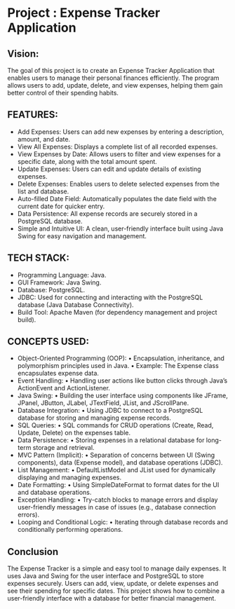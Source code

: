 # Project : Expense Tracker Application

## Vision: 
The goal of this project is to create an Expense Tracker Application that enables users to manage their personal finances efficiently. The program allows users to add, update, delete, and view expenses, helping them gain better control of their spending habits. 

## FEATURES:
- Add Expenses: Users can add new expenses by entering a description, amount, and date.
- View All Expenses: Displays a complete list of all recorded expenses.
- View Expenses by Date: Allows users to filter and view expenses for a specific date, along with the total amount spent.
- Update Expenses: Users can edit and update details of existing expenses.
- Delete Expenses: Enables users to delete selected expenses from the list and database.
- Auto-filled Date Field: Automatically populates the date field with the current date for quicker entry.
- Data Persistence: All expense records are securely stored in a PostgreSQL database.
- Simple and Intuitive UI: A clean, user-friendly interface built using Java Swing for easy navigation and management.

## TECH STACK:
- Programming Language: Java.
- GUI Framework: Java Swing.
- Database: PostgreSQL.
- JDBC: Used for connecting and interacting with the PostgreSQL database (Java Database Connectivity).
- Build Tool: Apache Maven (for dependency management and project build).

## CONCEPTS USED:
- Object-Oriented Programming (OOP):
•	Encapsulation, inheritance, and polymorphism principles used in Java.
•	Example: The Expense class encapsulates expense data.
- Event Handling:
•	Handling user actions like button clicks through Java’s ActionEvent and ActionListener.
- Java Swing:
•	Building the user interface using components like JFrame, JPanel, JButton, JLabel, JTextField, JList, and JScrollPane.
- Database Integration:
•	Using JDBC to connect to a PostgreSQL database for storing and managing expense records.
- SQL Queries:
•	SQL commands for CRUD operations (Create, Read, Update, Delete) on the expenses table.
- Data Persistence:
•	Storing expenses in a relational database for long-term storage and retrieval.
- MVC Pattern (Implicit):
•	Separation of concerns between UI (Swing components), data (Expense model), and database operations (JDBC).
- List Management:
•	DefaultListModel and JList used for dynamically displaying and managing expenses.
- Date Formatting:
•	Using SimpleDateFormat to format dates for the UI and database operations.
- Exception Handling:
•	Try-catch blocks to manage errors and display user-friendly messages in case of issues (e.g., database connection errors).
- Looping and Conditional Logic:
•	Iterating through database records and conditionally performing operations.

## Conclusion
The Expense Tracker is a simple and easy tool to manage daily expenses. It uses Java and Swing for the user interface and PostgreSQL to store expenses securely. Users can add, view, update, or delete expenses and see their spending for specific dates. This project shows how to combine a user-friendly interface with a database for better financial management.
